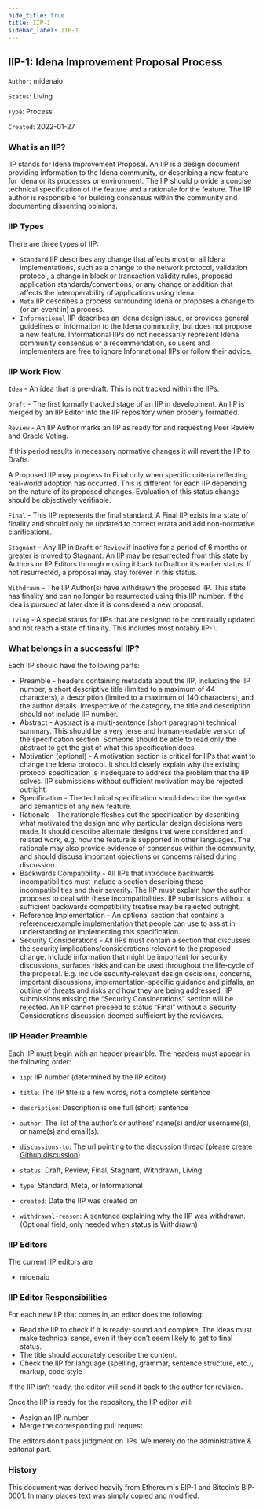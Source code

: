 ```yaml
---
hide_title: true
title: IIP-1
sidebar_label: IIP-1
---
```


## IIP-1: Idena Improvement Proposal Process

`Author`: midenaio

`Status`: Living

`Type`: Process

`Created`: 2022-01-27

### What is an IIP?

IIP stands for Idena Improvement Proposal. An IIP is a design document providing information to the Idena community, or describing a new feature for Idena or its processes or environment. The IIP should provide a concise technical specification of the feature and a rationale for the feature. The IIP author is responsible for building consensus within the community and documenting dissenting opinions.

### IIP Types

There are three types of IIP:

- `Standard` IIP describes any change that affects most or all Idena implementations, such as a change to the network protocol, validation protocol, a change in block or transaction validity rules, proposed application standards/conventions, or any change or addition that affects the interoperability of applications using Idena.
- `Meta` IIP describes a process surrounding Idena or proposes a change to (or an event in) a process.
- `Informational` IIP describes an Idena design issue, or provides general guidelines or information to the Idena community, but does not propose a new feature. Informational IIPs do not necessarily represent Idena community consensus or a recommendation, so users and implementers are free to ignore Informational IIPs or follow their advice.

### IIP Work Flow

`Idea` - An idea that is pre-draft. This is not tracked within the IIPs.

`Draft` - The first formally tracked stage of an IIP in development. An IIP is merged by an IIP Editor into the IIP repository when properly formatted.

`Review` - An IIP Author marks an IIP as ready for and requesting Peer Review and Oracle Voting.

If this period results in necessary normative changes it will revert the IIP to Drafts.

A Proposed IIP may progress to Final only when specific criteria reflecting real-world adoption has occurred. This is different for each IIP depending on the nature of its proposed changes. Evaluation of this status change should be objectively verifiable.

`Final` - This IIP represents the final standard. A Final IIP exists in a state of finality and should only be updated to correct errata and add non-normative clarifications.

`Stagnant` - Any IIP in `Draft` or `Review` if inactive for a period of 6 months or greater is moved to Stagnant. An IIP may be resurrected from this state by Authors or IIP Editors through moving it back to Draft or it’s earlier status. If not resurrected, a proposal may stay forever in this status.

`Withdrawn` - The IIP Author(s) have withdrawn the proposed IIP. This state has finality and can no longer be resurrected using this IIP number. If the idea is pursued at later date it is considered a new proposal.

`Living` - A special status for IIPs that are designed to be continually updated and not reach a state of finality. This includes most notably IIP-1.

### What belongs in a successful IIP?

Each IIP should have the following parts:

- Preamble - headers containing metadata about the IIP, including the IIP number, a short descriptive title (limited to a maximum of 44 characters), a description (limited to a maximum of 140 characters), and the author details. Irrespective of the category, the title and description should not include IIP number.
- Abstract - Abstract is a multi-sentence (short paragraph) technical summary. This should be a very terse and human-readable version of the specification section. Someone should be able to read only the abstract to get the gist of what this specification does.
- Motivation (optional) - A motivation section is critical for IIPs that want to change the Idena protocol. It should clearly explain why the existing protocol specification is inadequate to address the problem that the IIP solves. IIP submissions without sufficient motivation may be rejected outright.
- Specification - The technical specification should describe the syntax and semantics of any new feature.
- Rationale - The rationale fleshes out the specification by describing what motivated the design and why particular design decisions were made. It should describe alternate designs that were considered and related work, e.g. how the feature is supported in other languages. The rationale may also provide evidence of consensus within the community, and should discuss important objections or concerns raised during discussion.
- Backwards Compatibility - All IIPs that introduce backwards incompatibilities must include a section describing these incompatibilities and their severity. The IIP must explain how the author proposes to deal with these incompatibilities. IIP submissions without a sufficient backwards compatibility treatise may be rejected outright.
- Reference Implementation - An optional section that contains a reference/example implementation that people can use to assist in understanding or implementing this specification.
- Security Considerations - All IIPs must contain a section that discusses the security implications/considerations relevant to the proposed change. Include information that might be important for security discussions, surfaces risks and can be used throughout the life-cycle of the proposal. E.g. include security-relevant design decisions, concerns, important discussions, implementation-specific guidance and pitfalls, an outline of threats and risks and how they are being addressed. IIP submissions missing the “Security Considerations” section will be rejected. An IIP cannot proceed to status “Final” without a Security Considerations discussion deemed sufficient by the reviewers.

### IIP Header Preamble

Each IIP must begin with an header preamble. The headers must appear in the following order:

- `iip`: IIP number (determined by the IIP editor)

- `title`: The IIP title is a few words, not a complete sentence

- `description`: Description is one full (short) sentence

- `author`: The list of the author’s or authors’ name(s) and/or username(s), or name(s) and email(s).

- `discussions-to`: The url pointing to the discussion thread (please create [Github discussion](https://github.com/idena-network/idena-docs/discussions))

- `status`: Draft, Review, Final, Stagnant, Withdrawn, Living

- `type`: Standard, Meta, or Informational

- `created`: Date the IIP was created on

- `withdrawal-reason`: A sentence explaining why the IIP was withdrawn. (Optional field, only needed when status is Withdrawn)

### IIP Editors

The current IIP editors are

- midenaio

### IIP Editor Responsibilities

For each new IIP that comes in, an editor does the following:

- Read the IIP to check if it is ready: sound and complete. The ideas must make technical sense, even if they don’t seem likely to get to final status.
- The title should accurately describe the content.
- Check the IIP for language (spelling, grammar, sentence structure, etc.), markup, code style

If the IIP isn’t ready, the editor will send it back to the author for revision.

Once the IIP is ready for the repository, the IIP editor will:

- Assign an IIP number
- Merge the corresponding pull request

The editors don’t pass judgment on IIPs. We merely do the administrative & editorial part.

### History

This document was derived heavily from Ethereum's EIP-1 and Bitcoin’s BIP-0001. In many places text was simply copied and modified.
